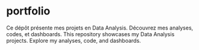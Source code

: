 # portfolio
Ce dépôt présente mes projets en Data Analysis. Découvrez mes analyses, codes, et dashboards. This repository showcases my Data Analysis projects. Explore my analyses, code, and dashboards.

